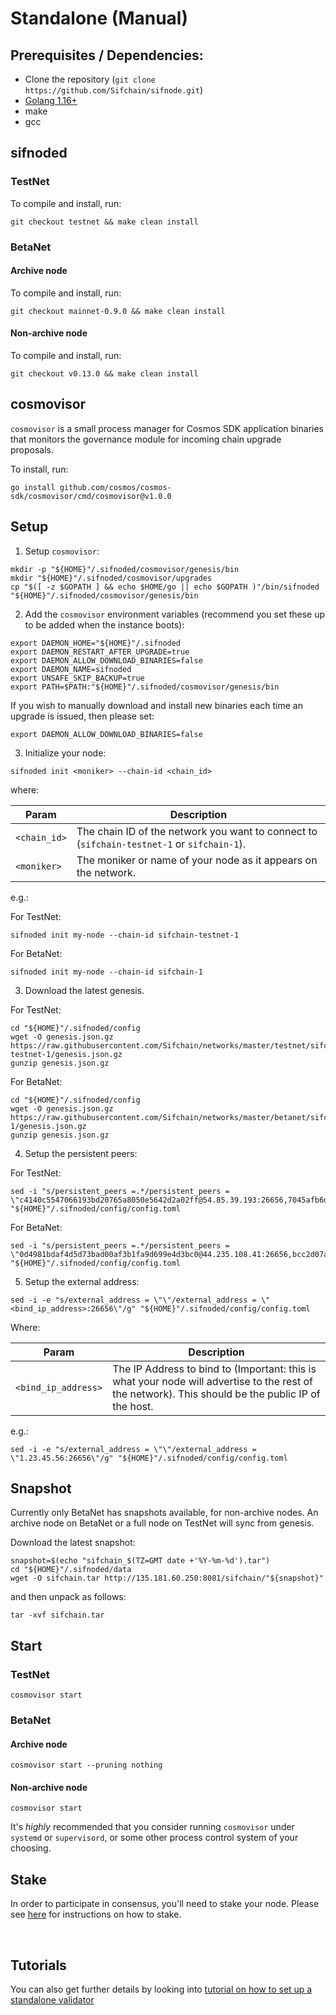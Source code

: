 # Standalone (Manual)

## Prerequisites / Dependencies:

- Clone the repository (`git clone https://github.com/Sifchain/sifnode.git`)
- [Golang 1.16+](https://golang.org/doc/install)
- make
- gcc

## sifnoded

### TestNet

To compile and install, run:

```console
git checkout testnet && make clean install
```

### BetaNet

#### Archive node

To compile and install, run:

```console
git checkout mainnet-0.9.0 && make clean install
```

#### Non-archive node

To compile and install, run:

```console
git checkout v0.13.0 && make clean install
```

## cosmovisor

`cosmovisor` is a small process manager for Cosmos SDK application binaries that monitors the governance module for incoming chain upgrade proposals.

To install, run:

```console
go install github.com/cosmos/cosmos-sdk/cosmovisor/cmd/cosmovisor@v1.0.0
```

## Setup

1. Setup `cosmovisor`:

```console
mkdir -p "${HOME}"/.sifnoded/cosmovisor/genesis/bin
mkdir "${HOME}"/.sifnoded/cosmovisor/upgrades
cp "$([ -z $GOPATH ] && echo $HOME/go || echo $GOPATH )"/bin/sifnoded "${HOME}"/.sifnoded/cosmovisor/genesis/bin
```

2. Add the `cosmovisor` environment variables (recommend you set these up to be added when the instance boots):

```console
export DAEMON_HOME="${HOME}"/.sifnoded
export DAEMON_RESTART_AFTER_UPGRADE=true
export DAEMON_ALLOW_DOWNLOAD_BINARIES=false
export DAEMON_NAME=sifnoded
export UNSAFE_SKIP_BACKUP=true
export PATH=$PATH:"${HOME}"/.sifnoded/cosmovisor/genesis/bin
```

If you wish to manually download and install new binaries each time an upgrade is issued, then please set:

```console
export DAEMON_ALLOW_DOWNLOAD_BINARIES=false
```

3. Initialize your node:

```console
sifnoded init <moniker> --chain-id <chain_id>
```

where:

|Param|Description|
|-----|----------|
|`<chain_id>`|The chain ID of the network you want to connect to (`sifchain-testnet-1` or `sifchain-1`).|
|`<moniker>`|The moniker or name of your node as it appears on the network.|

e.g.:

For TestNet:

```console
sifnoded init my-node --chain-id sifchain-testnet-1
```

For BetaNet:

```console
sifnoded init my-node --chain-id sifchain-1
```

3. Download the latest genesis.

For TestNet:

```console
cd "${HOME}"/.sifnoded/config
wget -O genesis.json.gz https://raw.githubusercontent.com/Sifchain/networks/master/testnet/sifchain-testnet-1/genesis.json.gz
gunzip genesis.json.gz
```

For BetaNet:

```console
cd "${HOME}"/.sifnoded/config
wget -O genesis.json.gz https://raw.githubusercontent.com/Sifchain/networks/master/betanet/sifchain-1/genesis.json.gz
gunzip genesis.json.gz
```

4. Setup the persistent peers:

For TestNet:

```console
sed -i "s/persistent_peers =.*/persistent_peers = \"c4140c5547066193bd20765a8050e5642d2a02ff@54.85.39.193:26656,7045afb6dcf9f301b29dfb08e08939b3c3fa74a6@54.211.41.96:26656,ff6481468368fcb14c657e0079e7791599710be7@54.162.2.255:26656,3fb84bf0d31e7ee8c512b0e6f82fbba7051f3f1f@54.158.121.186:26656\"/g" "${HOME}"/.sifnoded/config/config.toml
```

For BetaNet:

```console
sed -i "s/persistent_peers =.*/persistent_peers = \"0d4981bdaf4d5d73bad00af3b1fa9d699e4d3bc0@44.235.108.41:26656,bcc2d07a14a8a0b3aa202e9ac106dec0bef91fda@13.55.247.60:26656,663dec65b754aceef5fcccb864048305208e7eb2@34.248.110.88:26656,0120f0a48e7e81cc98829ef4f5b39480f11ecd5a@52.76.185.17:26656\"/g" "${HOME}"/.sifnoded/config/config.toml
```

5. Setup the external address:

```console
sed -i -e "s/external_address = \"\"/external_address = \"<bind_ip_address>:26656\"/g" "${HOME}"/.sifnoded/config/config.toml
```

Where:

|Param|Description|
|-----|----------|
|`<bind_ip_address>`|The IP Address to bind to (Important: this is what your node will advertise to the rest of the network). This should be the public IP of the host.|

e.g.:

```console
sed -i -e "s/external_address = \"\"/external_address = \"1.23.45.56:26656\"/g" "${HOME}"/.sifnoded/config/config.toml
```

## Snapshot

Currently only BetaNet has snapshots available, for non-archive nodes. An archive node on BetaNet or a full node on TestNet will sync from genesis.

Download the latest snapshot:

```console
snapshot=$(echo "sifchain_$(TZ=GMT date +'%Y-%m-%d').tar")
cd "${HOME}"/.sifnoded/data
wget -O sifchain.tar http://135.181.60.250:8081/sifchain/"${snapshot}"
```

and then unpack as follows:

```console
tar -xvf sifchain.tar
```

## Start

### TestNet

```console
cosmovisor start
```

### BetaNet

#### Archive node

```console
cosmovisor start --pruning nothing
```

#### Non-archive node

```console
cosmovisor start
```

It's *highly* recommended that you consider running `cosmovisor` under `systemd` or `supervisord`, or some other process control system of your choosing.

## Stake

In order to participate in consensus, you'll need to stake your node. Please see [here](https://github.com/Sifchain/sifchain-validators/tree/master/docs/nodes/operations/standalone/manual/staking.md) for instructions on how to stake.




<br/>



## Tutorials

You can also get further details by looking into [tutorial on how to set up a standalone validator](https://docs.sifchain.finance/developers/tutorials/setup-standalone-validator-node-manually)
